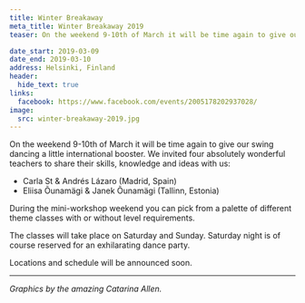 ```yaml
---
title: Winter Breakaway
meta_title: Winter Breakaway 2019
teaser: On the weekend 9-10th of March it will be time again to give our swing dancing a little international booster. During the mini-workshop weekend you can pick from a palette of different theme classes.  

date_start: 2019-03-09
date_end: 2019-03-10
address: Helsinki, Finland
header:
  hide_text: true
links:
  facebook: https://www.facebook.com/events/2005178202937028/
image:
  src: winter-breakaway-2019.jpg
---
```


On the weekend 9-10th of March it will be time again to give our swing dancing a little international booster. We invited four absolutely wonderful teachers to share their skills, knowledge and ideas with us:

- Carla St & Andrés Lázaro (Madrid, Spain)
- Eliisa Õunamägi & Janek Õunamägi (Tallinn, Estonia)

During the mini-workshop weekend you can pick from a palette of different theme classes with or without level requirements.

The classes will take place on Saturday and Sunday. Saturday night is of course reserved for an exhilarating dance party.

Locations and schedule will be announced soon.

---

_Graphics by the amazing Catarina Allen._
